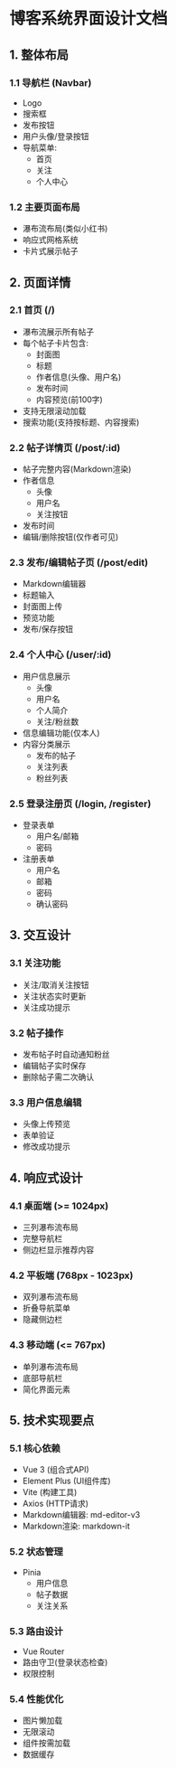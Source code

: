 # 博客系统界面设计文档

## 1. 整体布局

### 1.1 导航栏 (Navbar)
- Logo
- 搜索框
- 发布按钮
- 用户头像/登录按钮
- 导航菜单:
  - 首页
  - 关注
  - 个人中心

### 1.2 主要页面布局
- 瀑布流布局(类似小红书)
- 响应式网格系统
- 卡片式展示帖子

## 2. 页面详情

### 2.1 首页 (/)
- 瀑布流展示所有帖子
- 每个帖子卡片包含:
  - 封面图
  - 标题
  - 作者信息(头像、用户名)
  - 发布时间
  - 内容预览(前100字)
- 支持无限滚动加载
- 搜索功能(支持按标题、内容搜索)

### 2.2 帖子详情页 (/post/:id)
- 帖子完整内容(Markdown渲染)
- 作者信息
  - 头像
  - 用户名
  - 关注按钮
- 发布时间
- 编辑/删除按钮(仅作者可见)

### 2.3 发布/编辑帖子页 (/post/edit)
- Markdown编辑器
- 标题输入
- 封面图上传
- 预览功能
- 发布/保存按钮

### 2.4 个人中心 (/user/:id)
- 用户信息展示
  - 头像
  - 用户名
  - 个人简介
  - 关注/粉丝数
- 信息编辑功能(仅本人)
- 内容分类展示
  - 发布的帖子
  - 关注列表
  - 粉丝列表

### 2.5 登录注册页 (/login, /register)
- 登录表单
  - 用户名/邮箱
  - 密码
- 注册表单
  - 用户名
  - 邮箱
  - 密码
  - 确认密码

## 3. 交互设计

### 3.1 关注功能
- 关注/取消关注按钮
- 关注状态实时更新
- 关注成功提示

### 3.2 帖子操作
- 发布帖子时自动通知粉丝
- 编辑帖子实时保存
- 删除帖子需二次确认

### 3.3 用户信息编辑
- 头像上传预览
- 表单验证
- 修改成功提示

## 4. 响应式设计

### 4.1 桌面端 (>= 1024px)
- 三列瀑布流布局
- 完整导航栏
- 侧边栏显示推荐内容

### 4.2 平板端 (768px - 1023px)
- 双列瀑布流布局
- 折叠导航菜单
- 隐藏侧边栏

### 4.3 移动端 (<= 767px)
- 单列瀑布流布局
- 底部导航栏
- 简化界面元素

## 5. 技术实现要点

### 5.1 核心依赖
- Vue 3 (组合式API)
- Element Plus (UI组件库)
- Vite (构建工具)
- Axios (HTTP请求)
- Markdown编辑器: md-editor-v3
- Markdown渲染: markdown-it

### 5.2 状态管理
- Pinia
  - 用户信息
  - 帖子数据
  - 关注关系

### 5.3 路由设计
- Vue Router
- 路由守卫(登录状态检查)
- 权限控制

### 5.4 性能优化
- 图片懒加载
- 无限滚动
- 组件按需加载
- 数据缓存 